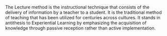 
The Lecture method is the instructional technique that consists of the delivery of information by a teacher to a student. It is the traditional method of teaching that has been utilized for centuries across cultures. It stands in antithesis to Experiential Learning by emphasizing the acquisition of knowledge through passive reception rather than active implementation.

